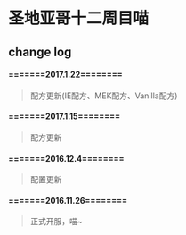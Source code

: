 # 圣地亚哥十二周目喵
## change log
#### =======2017.1.22========
> 配方更新(IE配方、MEK配方、Vanilla配方)

#### =======2017.1.15========
> 配方更新

#### =======2016.12.4========
> 配置更新

#### =======2016.11.26========
> 正式开服，喵~
